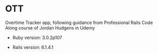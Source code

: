# OTT

Overtime Tracker app, following guidance from Professional Rails Code Along course of Jordan Hudgens in Udemy

* Ruby version: 3.0.2p107

* Rails version: 6.1.4.1
